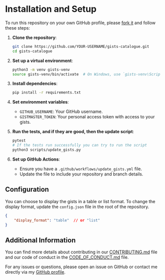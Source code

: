 # Installation and Setup

To run this repository on your own GitHub profile, please [fork it](https://github.com/rjvitorino/gists-catalogue/fork) and follow these steps:

1. **Clone the repository**:

    ```bash
    git clone https://github.com/YOUR-USERNAME/gists-catalogue.git
    cd gists-catalogue
    ```

2. **Set up a virtual environment**:

    ```bash
    python3 -m venv gists-venv
    source gists-venv/bin/activate  # On Windows, use `gists-venv\Scripts\activate`
    ```

3. **Install dependencies**:

    ```bash
    pip install -r requirements.txt
    ```

4. **Set environment variables**:

    - `GITHUB_USERNAME`: Your GitHub username.
    - `GISTMASTER_TOKEN`: Your personal access token with access to your gists.

5. **Run the tests, and if they are good, then the update script**:

    ```bash
    pytest
    # If the tests run successfully you can try to run the script
    python3 scripts/update_gists.py
    ```

6. **Set up GitHub Actions**:

    - Ensure you have a `.github/workflows/update_gists.yml` file.
    - Update the file to include your repository and branch details.


## Configuration

You can choose to display the gists in a table or list format. To change the display format, update the `config.json` file in the root of the repository.

```json
{
    "display_format": "table"  // or "list"
}
```

## Additional Information

You can find more details about contributing in our [CONTRIBUTING.md](CONTRIBUTING.md) file and our code of conduct in the [CODE_OF_CONDUCT.md](CODE_OF_CONDUCT.md) file.

For any issues or questions, please open an issue on GitHub or contact me directly via my [GitHub profile](https://github.com/rjvitorino).
